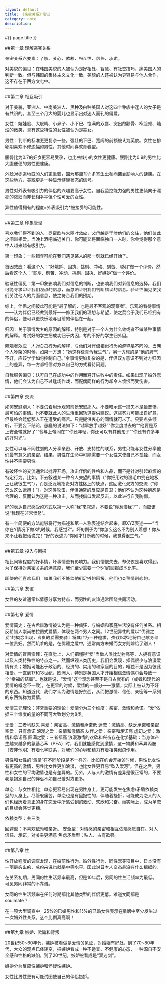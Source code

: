 ```yaml
---
layout: default
title: 《亲密关系》笔记
category: note
description: 
---
```


#{{ page.title }}

##第一章 理解亲密关系

亲密关系六要素：了解、关心、依赖、相互性、信任、承诺。

对美貌的偏见：在韩国美貌的人被认为是好相处、智慧、有社交技巧，痛美国人的判断一致。但与韩国的集体主义文化一致，美貌的人还被认为更容易与他人合作，这不存在于西方文化中。

---

##第二章 相互吸引

对于美貌，亚洲人、中南美洲人、黑种及白种美国人对这四个种族中迷人的女子是有共识的。甚至三个月大的婴儿也显示出对迷人面孔的偏爱。

女性：娃娃脸、大眼睛、小鼻子、小下巴、饱满的双唇、突出的颧骨、窄脸颊、灿烂的微笑，具有这些特性的女性被认为是美女。

男性：判断的标准更更复杂一些。强壮的下巴、宽阔的前额被认为英俊。女性在排卵期喜欢不修边幅的男性，其他时间喜欢青春型。

腰臀比为0.7的妇女更容易受孕，也比曲线小的女性更健康。腰臀比为0.9的男性比大腹便便的男性更健康。

外貌对赤道地区的人们更重要，因为那里有许多寄生虫和病菌会影响人的健康。在这些地方，美貌更是一种显示健康状态的信号。

男性对外表有吸引力的伴侣的兴趣要高于女性。自我监控能力强的男性更倾向于漂亮的泼妇而非长相平平但个性可爱的女性。

异性值得拥有的程度=外表吸引力*被接受的可能性。

---

##第三章 印象管理

喜欢我们得不到的人：罗密欧与朱丽叶效应，父母越是干涉他们的交往，他们彼此之间越相爱。当晚上酒吧临近关门，你可能又将面临独自一人时，你会觉得那个意中人越来越有吸引力。

第一印象：一些错误可能在我们遇见某人的那一刻就已经开始了。

首因效应：看这个人：“好嫉妒、固执、挑剔、冲动、刻苦、聪明”做一个评价。然后看这个人：“聪明、刻苦、冲动、挑剔、固执、好嫉妒”做一个评价。

验证性偏见：第一印象影响我们对信息的判断，也影响我们对新信息的选择。我们可能寻求印证我们观点的信息，而忽略证明我们判断错误的信息。验证性偏见使我们关注他人的片面信息，使之符合我们的预期。

综上，伴侣之间彼此可能是“最了解的、也是最不客观的观察者”。乐观的看待事情——认为伴侣已经做到最好——修正我们的理想与希望，使之契合于我们已经拥有的伴侣，便可以更快乐地与目前的伴侣在一起。

归因：关于事情发生的原因的解释，特别是对于一个人为什么做或者不做某种事情的解释。考试好的学生把成功归于内因，考的不好的学生归外因。

旁观者效应：人对自己行为的解释，与他们对伴侣相似行为的解释是不同的。当两个人吵架的时候，如果一方想：“她这样做真令我生气”，另一方想的是“他的脾气不好，应该学学如何控制自己。”令事情更加复杂的是，伴侣双方意识不到对方归因上的差异，每一方都相信对方以自己的方式看待问题。

自我服务偏见：认可自己在成功中的作用而避开失败中的责任。如果出现了婚外恋情，他们会认为自己不过逢场作戏，而配偶同样的行为却令人愤恨而受伤害。

---

##第四章 交流

如何安慰别人：不要试着用乐观的前景安慰那人。不要暗示这一损失不是最悲惨、最可怕的事情。也不要就此人的生活重回轨道提供建议。这些努力可能出自好意，但最终会贬低那人正在遭受的痛苦。只是提供衷心的同情就可以了。只要点头倾听，不要妄下结论。愚蠢的说法如下：“越早放手越好”“你会度过去的”“他要是系上安全带就好了”“他与上帝同在”“你还年轻，你还可以有其他孩子”“你还有许多年的好时光”。

女性可以与不同性别的人分享亲密、开放、支持性的联系，男性只能与女性分享他们最有意义的亲密。结果，男性在生命中可能需要一个女性来使自己不孤独，而女性并不需要男性。

有破坏性的交流通常以批评开场，攻击伴侣的性格和人品，而不是针对引起麻烦的特定行为。比如，不去叙述某一种令人失望的事情（“你把用过的湿毛巾扔在地板上让我很生气”），而是泛泛地指责对方性格上的缺点，这回激化双方的交流（“你怎么这么邋遢！”）。对这类攻击，伴侣通常的反应是自卫；他们不认为这种抱怨是合理的，反而认为这是一种攻击，从而找借口发起反击，以此进行自我防御。

好的表达自己感受的方式以第一人称“我”来叙述，不要说“你惹恼我了”，而应该说“我现在非常愤怒”。

有一个简便的方法能够将行为描述和第一人称表述结合起来，即XYZ表述——“当你在Y情况下做X的时候，我感觉Z”。坏的例子为“你怎么这么不为别人着想！你从来不让我把话说完！”好的表述为“你刚才打断我的时候，我觉得很生气。”

---

 

##第五章 投入与回报

相比同等程度的好事情，坏事情更有影响力。我们憎恨失去，却仅仅是喜欢得到。为了保持对亲密关系的满意度，我们至少需要一个5:1的回报成本比率。

即使他们喜欢我们，如果我们不能给他们足够的回报，他们也会移情别恋的。

##第六章 友谊

女性的友谊通常以情感分享为特点，而男性的友谊通常围绕共同活动。

---

##第七章 爱情

爱情简史：在古希腊激情被认为是一种疯狂，与婚姻和家庭生活没有任何关系。相反希腊人崇尚柏拉图式爱情，体现在两个男人之间。12世纪异性的爱以“优雅之爱”的概念出现，高贵的爱需要骑士将其作为一种追求，孜孜以求地将自己献身给一位贵妇。然而坑爹的是，在优雅之爱中，通常南方未婚而女方则嫁给了别人！

对爱情的盲目崇拜：在直觉上，人们把懂得“爱”当做人类比动物高等、人拥有意识以及人类特殊性的特点之一。然而纵观人类历史，我们会发现，择偶很少与浪漫爱情有关；婚姻可能出于政治的、经济的、实用的和家庭的目的，唯独不是因为彼此相爱。一直到17和18世纪，欧洲人，特别是英国人才开始相信激情偶尔会导致一个“幸福的结局”。也就是说，“爱情”这个观念甚至不是自古就有的（或者和现代的爱情的概念不一致），在更早的时候，爱情的一部分——激情，实际上被认为不好的东西。知道近代，我们才认为激情是好东西，从而把激情、信任、亲密等一系列的东西统称为爱情。

爱情三元理论：非常重要的理论！爱情分为三个维度：亲密、激情和承诺。“爱”依据三个维度的量的不同可大致划分为8类。

无爱：三者均缺失
喜爱：亲密高、激情和承诺低
迷恋：激情高、缺乏承诺和亲密
空爱：只有承诺
浪漫之爱：亲情和激情高
友伴之爱：亲密和承诺高
虚幻之爱：激情和承诺高
圆满之爱：三者都高
浪漫激情的欢欣和兴奋存在化学基础：当身体产生越来越多的氨基乙苯（PEA）时，我们就能感觉到激情，这一物质和苯异丙胺（安非他明）有着化学联系，对我们的心境和精力有着相类似的作用。

男性和女性的“激情”在不同阶段是不一样的。比如在约会开始的时候，男性比女性有更高的激情，男性比女性更加浪漫，也比女性更容易“坠入爱河”。但在之后，男性和女性的平均激情也是有差异的。另外，人与人的激情有差异是很正常的，不要老是抱怨自己的伴侣不如自己爱对方更多。

单恋：与女性相比，单恋更容易出现在男性身上，更可能发生在焦虑/矛盾依赖类型的人身上。尽管很痛苦，单恋也是有回报性的，伴随着挫折，可能成为恋人的人们也经历着真正的身在恋爱中所感受到的激动、欢欣和兴奋。而实际上，成为单恋的目标会感觉更糟。

依赖类型：共三类

回避型：不喜欢依赖和亲近。
安全型：对情感的亲密和相互依赖感觉自在。对人信任、承诺，对关系更满意
焦虑矛盾型：粘人、占有欲强。

---

##第八章 性 

性开放程度的调查发现，在婚前性行为、婚外性行为、同性恋等项目中，日本没有一项是突出的，总的来说也就是中等水平。因此说日本人变态是没有什么根据的。

在关系初期，男同的性生活频率最高，但是10年后，男同的性生活频率为最低。可见男同非常的不靠谱。

女同的性生活频率在任何时期都比其他类型的伴侣更低。难道女同都是soulmate？

在一项大型调查中，25%的已婚男性和15%的已婚女性表示在婚姻中至少发生过一次婚外性关系。这个比例真高啊！

---

##第九章 嫉妒、欺骗和背叛

20世纪50~60年代，嫉妒被看做是爱情的见证，对婚姻有好处。到了70~80年代，大众的观点已经转变，把嫉妒看成一种不适宜、不健康的心态，一种源自不安全感和性格的缺陷。到了20世纪，嫉妒被看成是“双刃剑”。

嫉妒分为反应性嫉妒和怀疑性嫉妒。

女性比男性更有可能试图使自己的伴侣嫉妒。

